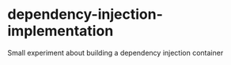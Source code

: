 # dependency-injection-implementation

Small experiment about building a dependency injection container
